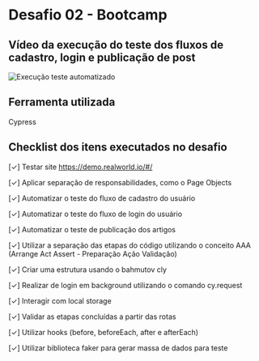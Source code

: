 # Desafio 02 - Bootcamp 

## Vídeo da execução do teste dos fluxos de cadastro, login e publicação de post

![Execução teste automatizado](./desafio02.gif)

## Ferramenta utilizada
Cypress

## Checklist dos itens executados no desafio

[✓] Testar site https://demo.realworld.io/#/

[✓] Aplicar separação de responsabilidades, como o Page Objects

[✓] Automatizar o teste do fluxo de cadastro do usuário

[✓] Automatizar o teste do fluxo de login do usuário

[✓] Automatizar o teste de publicação dos artigos

[✓] Utilizar a separação das etapas do código utilizando o conceito AAA (Arrange Act Assert - Preparação Ação Validação)

[✓] Criar uma estrutura usando o bahmutov cly

[✓] Realizar de login em background utilizando o comando cy.request

[✓] Interagir com local storage
  
[✓] Validar as etapas concluídas a partir das rotas

[✓] Utilizar hooks (before, beforeEach, after e afterEach)

[✓] Utilizar biblioteca faker para gerar massa de dados para teste





  








